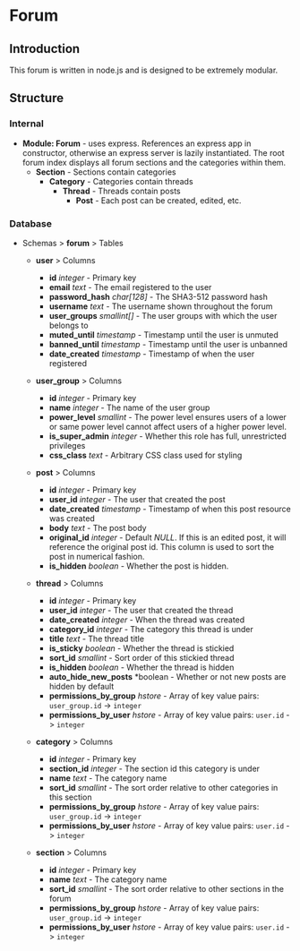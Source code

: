 # Forum

## Introduction
This forum is written in node.js and is designed to be extremely modular.

## Structure
### Internal
- **Module: Forum** - uses express. References an express app in constructor, otherwise an express server is lazily instantiated. The root forum index displays all forum sections and the categories within them.
  - **Section** - Sections contain categories
    - **Category** - Categories contain threads
      - **Thread** - Threads contain posts
        - **Post** - Each post can be created, edited, etc.
  
### Database
- Schemas > **forum** > Tables
  - **user** > Columns
    - **id** *integer* - Primary key
    - **email** *text* - The email registered to the user
    - **password_hash** *char[128]* - The SHA3-512 password hash
    - **username** *text* - The username shown throughout the forum
    - **user_groups** *smallint[]* - The user groups with which the user belongs to
    - **muted_until** *timestamp* - Timestamp until the user is unmuted
    - **banned_until** *timestamp* - Timestamp until the user is unbanned
    - **date_created** *timestamp* - Timestamp of when the user registered

  - **user_group** > Columns
    - **id** *integer* - Primary key
    - **name** *integer* - The name of the user group
    - **power_level** *smallint* - The power level ensures users of a lower or same power level cannot affect users of a higher power level.
    - **is_super_admin** *integer* - Whether this role has full, unrestricted privileges
    - **css_class** *text* - Arbitrary CSS class used for styling

  - **post** > Columns
    - **id** *integer* - Primary key
    - **user_id** *integer* - The user that created the post
    - **date_created** *timestamp* - Timestamp of when this post resource was created
    - **body** *text* - The post body
    - **original_id** *integer* - Default *NULL*. If this is an edited post, it will reference the original post id. This column is used to sort the post in numerical fashion.
    - **is_hidden** *boolean* - Whether the post is hidden.

  - **thread** > Columns
    - **id** *integer* - Primary key
    - **user_id** *integer* - The user that created the thread
    - **date_created** *integer* - When the thread was created
    - **category_id** *integer* - The category this thread is under
    - **title** *text* - The thread title
    - **is_sticky** *boolean* - Whether the thread is stickied
    - **sort_id** *smallint* - Sort order of this stickied thread
    - **is_hidden** *boolean* - Whether the thread is hidden
    - **auto_hide_new_posts** *boolean - Whether or not new posts are hidden by default
    - **permissions_by_group** *hstore* - Array of key value pairs: `user_group.id` -> `integer`
    - **permissions_by_user** *hstore* - Array of key value pairs: `user.id` -> `integer`

  - **category** > Columns
    - **id** *integer* - Primary key
    - **section_id** *integer* - The section id this category is under
    - **name** *text* - The category name
    - **sort_id** *smallint* - The sort order relative to other categories in this section
    - **permissions_by_group** *hstore* - Array of key value pairs: `user_group.id` -> `integer`
    - **permissions_by_user** *hstore* - Array of key value pairs: `user.id` -> `integer`

  - **section** > Columns
    - **id** *integer* - Primary key
    - **name** *text* - The category name
    - **sort_id** *smallint* - The sort order relative to other sections in the forum
    - **permissions_by_group** *hstore* - Array of key value pairs: `user_group.id` -> `integer`
    - **permissions_by_user** *hstore* - Array of key value pairs: `user.id` -> `integer`
